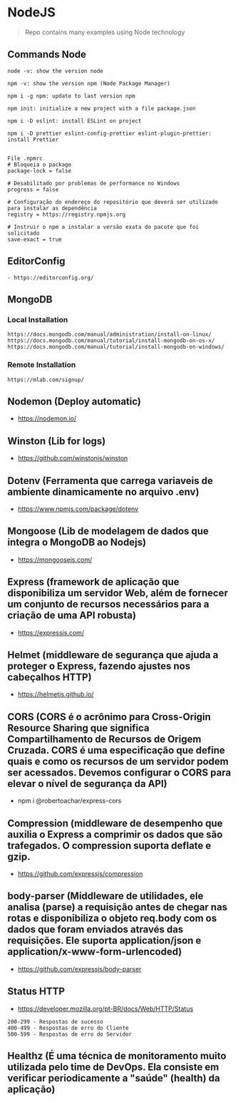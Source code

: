 # NodeJS

> Repo contains many examples using Node technology

## Commands Node

```
node -v: show the version node

npm -v: show the version npm (Node Package Manager)

npm i -g npm: update to last version npm

npm init: initialize a new project with a file package.json

npm i -D eslint: install ESLint on project

npm i -D prettier eslint-config-prettier eslint-plugin-prettier: install Prettier


File .npmrc
# Bloqueia o package
package-lock = false

# Desabilitado por problemas de performance no Windows
progress = false

# Configuração do endereço do repositório que deverá ser utilizado para instalar as dependência
registry = https://registry.npmjs.org

# Instruir o npm a instalar a versão exata do pacote que foi solicitado
save-exact = true
```

## EditorConfig

```
- https://editorconfig.org/
```

## MongoDB

### Local Installation

```
https://docs.mongodb.com/manual/administration/install-on-linux/
https://docs.mongodb.com/manual/tutorial/install-mongodb-on-os-x/
https://docs.mongodb.com/manual/tutorial/install-mongodb-on-windows/
```

### Remote Installation

```
https://mlab.com/signup/
```

## Nodemon (Deploy automatic)

- https://nodemon.io/

## Winston (Lib for logs)

- https://github.com/winstonjs/winston

## Dotenv (Ferramenta que carrega variaveis de ambiente dinamicamente no arquivo .env)

- https://www.npmjs.com/package/dotenv

## Mongoose (Lib de modelagem de dados que integra o MongoDB ao Nodejs)

- https://mongoosejs.com/

## Express (framework de aplicação que disponibiliza um servidor Web, além de fornecer um conjunto de recursos necessários para a criação de uma API robusta)

- https://expressjs.com/

## Helmet (middleware de segurança que ajuda a proteger o Express, fazendo ajustes nos cabeçalhos HTTP)

- https://helmetjs.github.io/

## CORS (CORS é o acrônimo para Cross-Origin Resource Sharing que significa Compartilhamento de Recursos de Origem Cruzada. CORS é uma especificação que define quais e como os recursos de um servidor podem ser acessados. Devemos configurar o CORS para elevar o nível de segurança da API)

- npm i @robertoachar/express-cors

## Compression (middleware de desempenho que auxilia o Express a comprimir os dados que são trafegados. O compression suporta deflate e gzip.

- https://github.com/expressjs/compression

## body-parser (Middleware de utilidades, ele analisa (parse) a requisição antes de chegar nas rotas e disponibiliza o objeto req.body com os dados que foram enviados através das requisições. Ele suporta application/json e application/x-www-form-urlencoded)

- https://github.com/expressjs/body-parser

## Status HTTP

- https://developer.mozilla.org/pt-BR/docs/Web/HTTP/Status

```
200-299 - Respostas de sucesso
400-499 - Respostas de erro do Cliente
500-599 - Respostas de erro do Servidor
```

## Healthz (É uma técnica de monitoramento muito utilizada pelo time de DevOps. Ela consiste em verificar periodicamente a "saúde" (health) da aplicação)


